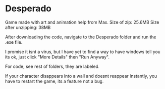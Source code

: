 # Desperado
Game made with art and animation help from Max. Size of zip: 25.6MB Size after unzipping: 38MB

After downloading the code, navigate to the Desperado folder and run the .exe file. 

I promise it isnt a virus, but I have yet to find a way to have windows tell you its ok, just click "More Details" then "Run Anyway".

For code, see rest of folders, they are labeled.

If your character disappears into a wall and doesnt reappear instantly, you have to restart the game, its a feature not a bug.
